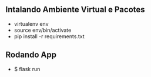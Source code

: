 ## Intalando Ambiente Virtual e Pacotes
<!--ts-->
* virtualenv env
* source env/bin/activate
* pip install -r requirements.txt
<!--te-->

## Rodando App
<!--ts-->
* $ flask run
<!--te-->